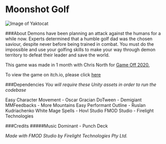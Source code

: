 # Moonshot Golf

![Image of Yaktocat](https://cdn.discordapp.com/attachments/729102531602546699/783445984033898566/unknown.png)

###About
Demons have been planning an attack against the humans for a while now. Experts determined that a humble golf dad was the chosen saviour, despite never before being trained in combat. You must do the impossible and use your golfing skills to make your way through demon territory to defeat their leader and save the world. 

This game was made in 1 month with Chris North for [Game Off 2020.](https://itch.io/jam/game-off-2020)

To view the game on itch.io, please click [here](https://tashak.itch.io/moonshot-golfing)

###Dependencies
*You will require these Unity assets in order to run the codebase*

Easy Character Movement - Oscar Gracian
DoTween - Demigiant
MMFeedbacks - More Mountains
Easy Performant Outline - Ruslan Kudriachenko
White Mage Spells - Hovl Studio
FMOD Studio - Firelight Technologies

###Credits
#####Music
Dominant - Punch Deck 

*Made with FMOD Studio by Firelight Technologies Pty Ltd.*
